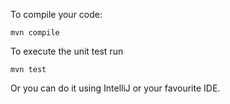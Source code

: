 To compile your code:

`mvn compile`

To execute the unit test run

`mvn test`

Or you can do it using IntelliJ or your favourite IDE.